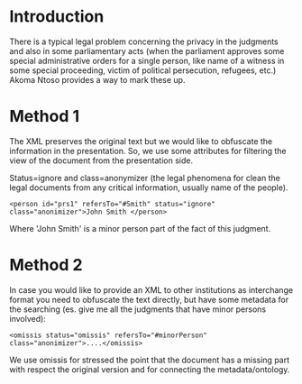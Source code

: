 # Introduction #

There is a typical legal problem concerning the privacy in the judgments and also in some parliamentary acts (when the parliament approves some special administrative orders for a single person, like name of a witness in some special proceeding, victim of political persecution, refugees, etc.) Akoma Ntoso provides a way to mark these up.

# Method 1 #

The XML preserves the original text but we would like to obfuscate the information in the presentation. So, we use some attributes for filtering the view of the document from the presentation side.

Status=ignore and class=anonymizer (the legal phenomena for clean the legal documents from any critical information, usually name of the people).

```
<person id="prs1" refersTo="#Smith" status="ignore" class="anonimizer">John Smith </person> 
```

Where 'John Smith' is a minor person part of the fact of this judgment.


# Method 2 #

In case you would like to provide an XML to other institutions as interchange format you need to obfuscate the text directly, but have some metadata for the searching (es. give me all the judgments that have minor persons involved):
```
<omissis status="omissis" refersTo="#minorPerson" class="anonimizer">....</omissis>
```
We use omissis for stressed the point that the document has a missing part with respect the original version and for connecting the metadata/ontology.